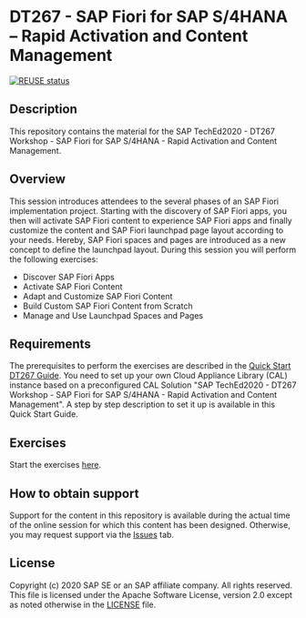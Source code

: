 # DT267 - SAP Fiori for SAP S/4HANA – Rapid Activation and Content Management

[![REUSE status](https://api.reuse.software/badge/github.com/SAP-samples/teched2020-DT267)](https://api.reuse.software/info/github.com/SAP-samples/teched2020-DT267)

## Description

This repository contains the material for the SAP TechEd2020 - DT267 Workshop - SAP Fiori for SAP S/4HANA - Rapid Activation and Content Management. 

## Overview

This session introduces attendees to the several phases of an SAP Fiori implementation project.
Starting with the discovery of SAP Fiori apps, you then will activate SAP Fiori content to experience SAP Fiori
apps and finally customize the content and SAP Fiori launchpad page layout according to your needs. Hereby,
SAP Fiori spaces and pages are introduced as a new concept to define the launchpad layout.
During this session you will perform the following exercises:
- Discover SAP Fiori Apps 
- Activate SAP Fiori Content
- Adapt and Customize SAP Fiori Content
- Build Custom SAP Fiori Content from Scratch
- Manage and Use Launchpad Spaces and Pages

## Requirements

The prerequisites to perform the exercises are described in the [Quick Start DT267 Guide](Quick_Start_Guide_DT267_Trial_System_Setup.pdf).
You need to set up your own Cloud Appliance Library (CAL) instance based on a preconfigured CAL Solution "SAP TechEd2020 - DT267 Workshop - SAP Fiori for SAP S/4HANA - Rapid Activation and Content Management".
A step by step description to set it up is available in this Quick Start Guide.

## Exercises

Start the exercises [here](DT267_Exercises.pdf).

## How to obtain support

Support for the content in this repository is available during the actual time of the online session for which this content has been designed. Otherwise, you may request support via the [Issues](../../issues) tab.

## License
Copyright (c) 2020 SAP SE or an SAP affiliate company. All rights reserved. This file is licensed under the Apache Software License, version 2.0 except as noted otherwise in the [LICENSE](LICENSES/Apache-2.0.txt) file.
